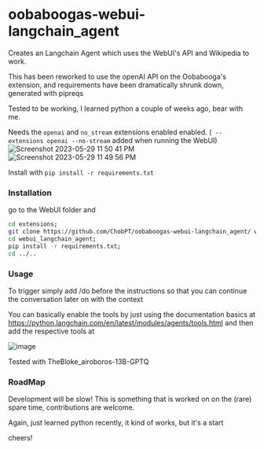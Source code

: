 # oobaboogas-webui-langchain_agent

Creates an Langchain Agent which uses the WebUI's API and Wikipedia to work. 

This has been reworked to use the openAI API on the Oobabooga's extension, and requirements have been dramatically shrunk down, generated with pipreqs

Tested to be working, I learned python a couple of weeks ago, bear with me.

Needs the  `openai` and `no_stream` extensions enabled enabled. (` --extensions openai --no-stream` added when running the WebUI)
![Screenshot 2023-05-29 11 50 41 PM](https://github.com/ChobPT/oobaboogas-webui-langchain_agent/assets/45816945/194dc79a-c44e-43a6-a9c3-e9505d7b2613)
![Screenshot 2023-05-29 11 49 56 PM](https://github.com/ChobPT/oobaboogas-webui-langchain_agent/assets/45816945/57314a63-cffc-45a1-87e2-5b7e0e0ffdc6)


Install with `pip install -r requirements.txt` 

### Installation

go to the WebUI folder and   
```bash
cd extensions;
git clone https://github.com/ChobPT/oobaboogas-webui-langchain_agent/ webui_langchain_agent;
cd webui_langchain_agent;
pip install -r requirements.txt;
cd ../..
```

### Usage
To trigger simply add /do before the instructions so that you can continue the conversation later on with the context

You can basically enable the tools by just using the documentation basics at https://python.langchain.com/en/latest/modules/agents/tools.html and then add the respective tools at

![image](https://user-images.githubusercontent.com/45816945/236650063-3220e6f6-5ce9-40b7-8252-43d2cab3ac87.png)


Tested with TheBloke_airoboros-13B-GPTQ

### RoadMap

Development will be slow! This is something that is worked on on the (rare) spare time, contributions are welcome.

Again, just learned python recently, it kind of works, but it's a start

cheers!
